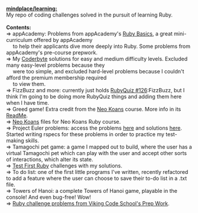 <b><u>mindplace/learning:</b></u> <br />
My repo of coding challenges solved in the pursuit of learning Ruby. <br />
<br />
<b>Contents:</b> <br />
=> appAcademy: Problems from appAcademy's [Ruby Basics](http://prepwork.appacademy.io/mini-curriculum/), a great mini-curriculum offered by appAcademy<br /> 
&emsp; to help their applicants dive more deeply into Ruby. Some problems from appAcademy's pre-course prepwork. 
<br />
=> My [Coderbyte](https://coderbyte.com/) solutions for easy and medium difficulty levels. Excluded many easy-level problems because they<br /> 
&emsp; were too simple, and excluded hard-level problems because I couldn't afford the premium membership required<br /> 
&emsp; to view them.
<br />
=> FizzBuzz and more: currently just holds [RubyQuiz #126](http://rubyquiz.com/quiz126.html):FizzBuzz, but I think I'm going to be doing more RubyQuiz things and 
adding them here when I have time. 
<br />
=> Greed game! Extra credit from the [Neo Koans](http://www.rubykoans.com/) course. More info in its [ReadMe](https://github.com/mindplace/learning/tree/master/Greed%20game).
<br />
=> [Neo Koans](http://www.rubykoans.com/) files for Neo Koans Ruby course. 
<br />
=> Project Euler problems: access the problems [here](https://projecteuler.net/archives) and solutions [here](https://code.google.com/p/projecteuler-solutions/wiki/ProjectEulerSolutions).
Started writing rspecs for these problems in order to practice my test-making skills. 
<br />
=> Tamagochi pet game: a game I mapped out to build, where the user has a virtual Tamagochi pet which can play with the user and accept
other sorts of interactions, which alter its state. 
<br />
=> [Test First Ruby](http://testfirst.org/learn_ruby) challenges with my solutions.
<br />
=> To do list: one of the first little programs I've written, recently refactored to add a feature where the user can choose to save their
to-do list in a .txt file.
<br /> 
=> Towers of Hanoi: a complete Towers of Hanoi game, playable in the console! And even bug-free! Wow!
<br />
=> [Ruby challenge problems from Viking Code School's Prep Work](http://www.vikingcodeschool.com/web-markup-and-coding/level-up-your-ruby-judo).


